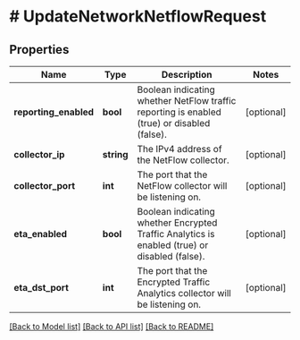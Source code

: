 # # UpdateNetworkNetflowRequest

## Properties

Name | Type | Description | Notes
------------ | ------------- | ------------- | -------------
**reporting_enabled** | **bool** | Boolean indicating whether NetFlow traffic reporting is enabled (true) or disabled (false). | [optional]
**collector_ip** | **string** | The IPv4 address of the NetFlow collector. | [optional]
**collector_port** | **int** | The port that the NetFlow collector will be listening on. | [optional]
**eta_enabled** | **bool** | Boolean indicating whether Encrypted Traffic Analytics is enabled (true) or disabled (false). | [optional]
**eta_dst_port** | **int** | The port that the Encrypted Traffic Analytics collector will be listening on. | [optional]

[[Back to Model list]](../../README.md#models) [[Back to API list]](../../README.md#endpoints) [[Back to README]](../../README.md)
